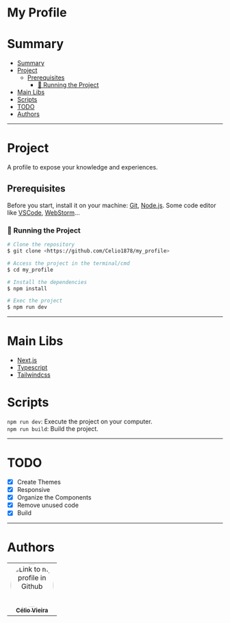 <h1>My Profile</h1>

# Summary

- [Summary](#summary)
- [Project](#project)
    - [Prerequisites](#prerequisites)
        - [🎲 Running the Project](#-running-the-project)
- [Main Libs](#main-libs)
- [Scripts](#scripts)
- [TODO](#todo)
- [Authors](#authors)

---

# Project

A profile to expose your knowledge and experiences.

## Prerequisites

Before you start, install it on your machine:
[Git](https://git-scm.com), [Node.js](https://nodejs.org/en/).
Some code editor
like [VSCode](https://code.visualstudio.com/), [WebStorm](https://www.jetbrains.com/webstorm/promo/?source=google&medium=cpc&campaign=AMER_en_BR_WebStorm_Branded&term=webstorm&content=604189299307&gclid=CjwKCAiAzc2tBhA6EiwArv-i6TcmyVjdP40H0Sw8h_gV0ytQRVcLEIMCwjOpwVNGRA3Qk6Zuq-eBXxoCsVIQAvD_BwE)...

### 🎲 Running the Project

```bash
# Clone the repository
$ git clone <https://github.com/Celio1878/my_profile>

# Access the project in the terminal/cmd
$ cd my_profile

# Install the dependencies
$ npm install

# Exec the project
$ npm run dev
```

---

# Main Libs

- [Next.js](https://nextjs.org/)
- [Typescript](https://www.typescriptlang.org/)
- [Tailwindcss](https://tailwindcss.com/)

# Scripts

`npm run dev`: Execute the project on your computer.
<br>
`npm run build`: Build the project.

---

# TODO

- [x] Create Themes
- [x] Responsive
- [x] Organize the Components
- [x] Remove unused code
- [x] Build

---

# Authors

<table>
  <tr>
    <td align="center"><a href="https://github.com/celio1878"><img style="border-radius: 50%;" src="https://avatars.githubusercontent.com/u/40040827?&v=4" width="100px;" alt="Link to my profile in Github" height="100px" title="Github Profile Link"/><br /><sub><b>Célio Vieira</b></sub></a></td>
  </tr>
</table>
